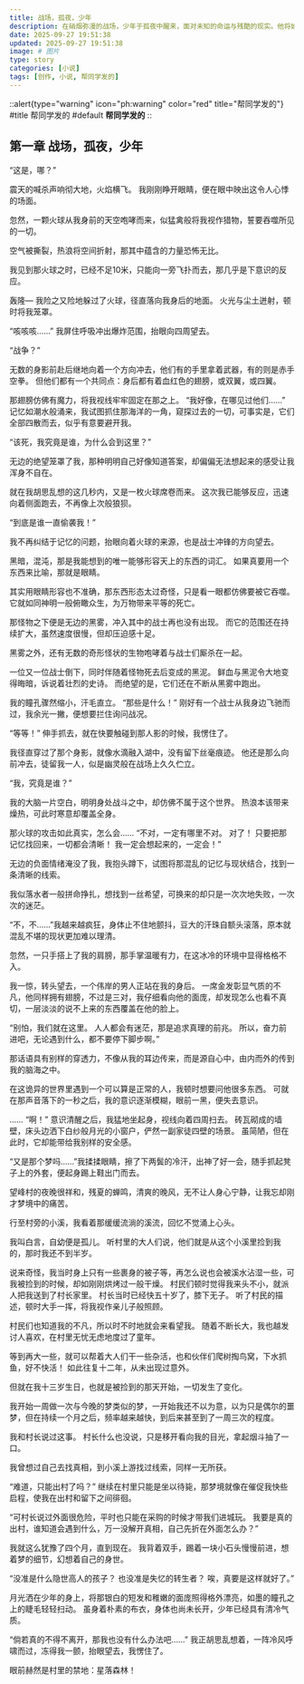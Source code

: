 ```yaml
---
title: 战场，孤夜，少年
description: 在硝烟弥漫的战场，少年于孤夜中醒来，面对未知的命运与残酷的现实。他将如何在混乱与火光中寻找属于自己的答案？
date: 2025-09-27 19:51:38
updated: 2025-09-27 19:51:38
image: # 图片
type: story
categories: [小说]
tags: [创作, 小说, 帮同学发的]
---
```


::alert{type="warning" icon="ph:warning" color="red" title="帮同学发的"}
#title
帮同学发的
#default
**帮同学发的**
::

## 第一章  战场，孤夜，少年

“这是，哪？”

震天的喊杀声响彻大地，火焰横飞。
我刚刚睁开眼睛，便在眼中映出这令人心悸的场面。

忽然，一颗火球从我身前的天空咆哮而来，似猛禽般将我视作猎物，誓要吞噬所见的一切。

空气被撕裂，热浪将空间折射，那其中蕴含的力量恐怖无比。

我见到那火球之时，已经不足10米，只能向一旁飞扑而去，那几乎是下意识的反应。

轰隆––
我险之又险地躲过了火球，径直落向我身后的地面。
火光与尘土迸射，顿时将我笼罩。

“咳咳咳……”
我屏住呼吸冲出爆炸范围，抬眼向四周望去。

“战争？”

无数的身影前赴后继地向着一个方向冲去，他们有的手里拿着武器，有的则是赤手空拳。
但他们都有一个共同点：身后都有着血红色的翅膀，或双翼，或四翼。

那翅膀仿佛有魔力，将我视线牢牢固定在那之上。
“我好像，在哪见过他们……”
记忆如潮水般涌来，我试图抓住那海洋的一角，窥探过去的一切，可事实是，它们全部四散而去，似乎有意要避开我。

“该死，我究竟是谁，为什么会到这里？”

无边的绝望笼罩了我，那种明明自己好像知道答案，却偏偏无法想起来的感受让我浑身不自在。

就在我胡思乱想的这几秒内，又是一枚火球席卷而来。
这次我已能够反应，迅速向着侧面跑去，不再像上次般狼狈。

“到底是谁一直偷袭我！”

我不再纠结于记忆的问题，抬眼向着火球的来源，也是战士冲锋的方向望去。

黑暗，混沌，那是我能想到的唯一能够形容天上的东西的词汇。
如果真要用一个东西来比喻，那就是眼睛。

其实用眼睛形容也不准确，那东西形态太过奇怪，只是看一眼都仿佛要被它吞噬。
它就如同神明一般俯瞰众生，为万物带来平等的死亡。

那怪物之下便是无边的黑雾，冲入其中的战士再也没有出现。
而它的范围还在持续扩大，虽然速度很慢，但却压迫感十足。

黑雾之外，还有无数的奇形怪状的生物咆哮着与战士们厮杀在一起。

一位又一位战士倒下，同时伴随着怪物死去后变成的黑泥。
鲜血与黑泥令大地变得晦暗，诉说着壮烈的史诗。
而绝望的是，它们还在不断从黑雾中跑出。

我的瞳孔骤然缩小，汗毛直立。
“那些是什么！”
刚好有一个战士从我身边飞驰而过，我余光一撇，便想要拦住询问战况。

“等等！”
伸手抓去，就在快要触碰到那人影的时候，我愣住了。

我径直穿过了那个身影，就像水滴融入湖中，没有留下丝毫痕迹。
他还是那么向前冲去，徒留我一人，似是幽灵般在战场上久久伫立。

“我，究竟是谁？”

我的大脑一片空白，明明身处战斗之中，却仿佛不属于这个世界。
热浪本该带来燥热，可此时寒意却覆盖全身。

那火球的攻击如此真实，怎么会……
“不对，一定有哪里不对。
对了！
只要把那记忆找回来，一切都会清晰！
我一定会想起来的，一定会！”

无边的负面情绪淹没了我，我抱头蹲下，试图将那混乱的记忆与现状结合，找到一条清晰的线索。

我似落水者一般拼命挣扎，想找到一丝希望，可换来的却只是一次次地失败，一次次的迷茫。

“不，不……”我越来越疯狂，身体止不住地颤抖，豆大的汗珠自额头滚落，原本就混乱不堪的现状更加难以理清。

忽然，一只手搭上了我的肩膀，那手掌温暖有力，在这冰冷的环境中显得格格不入。

我一惊，转头望去，一个伟岸的男人正站在我的身后。
一席金发彰显气质的不凡，他同样拥有翅膀，不过是三对，我仔细看向他的面庞，却发现怎么也看不真切，一层淡淡的说不上来的东西覆盖在他的脸上。

“别怕，我们就在这里。
人人都会有迷茫，那是追求真理的前兆。
所以，奋力前进吧，无论遇到什么，都不要停下脚步啊。”

那话语具有别样的穿透力，不像从我的耳边传来，而是源自心中，由内而外的传到我的脑海之中。

在这诡异的世界里遇到一个可以算是正常的人，我顿时想要问他很多东西。
可就在那声音落下的一秒之后，我的意识逐渐模糊，眼前一黑，便失去意识。

……
“啊！”
意识清醒之后，我猛地坐起身，视线向着四周扫去。
砖瓦砌成的墙壁，床头边洒下白纱般月光的小窗户，俨然一副家徒四壁的场景。
虽简陋，但在此时，它却能带给我别样的安全感。

“又是那个梦吗……”我揉揉眼睛，擦了下两鬓的冷汗，出神了好一会，随手抓起凳子上的外套，便起身踢上鞋出门而去。

望峰村的夜晚很祥和，残夏的蝉鸣，清爽的晚风，无不让人身心宁静，让我忘却刚才梦境中的痛苦。

行至村旁的小溪，我看着那缓缓流淌的溪流，回忆不觉涌上心头。

我叫白言，自幼便是孤儿。
听村里的大人们说，他们就是从这个小溪里捡到我的，那时我还不到半岁。

说来奇怪，我当时身上只有一些裹身的被子等，再怎么说也会被溪水沾湿一些，可我被捡到的时候，却如刚刚烘烤过一般干燥。
村民们顿时觉得我来头不小，就派人把我送到了村长家里。
村长当时已经快五十岁了，膝下无子。
听了村民的描述，顿时大手一挥，将我视作亲儿子般照顾。

村民们也知道我的不凡，所以时不时地就会来看望我。
随着不断长大，我也越发讨人喜欢，在村里无忧无虑地度过了童年。

等到再大一些，就可以帮着大人们干一些杂活，也和伙伴们爬树掏鸟窝，下水抓鱼，好不快活！
如此往复十二年，从未出现过意外。

但就在我十三岁生日，也就是被捡到的那天开始，一切发生了变化。

我开始一周做一次与今晚的梦类似的梦，一开始我还不以为意，以为只是偶尔的噩梦，但在持续一个月之后，频率越来越快，到后来甚至到了一周三次的程度。

我和村长说过这事。
村长什么也没说，只是移开看向我的目光，拿起烟斗抽了一口。

我曾想过自己去找真相，到小溪上游找过线索，同样一无所获。

“难道，只能出村了吗？”
继续在村里只能是坐以待毙，那梦境就像在催促我快些启程，使我在出村和留下之间徘徊。

“可村长说过外面很危险，平时也只能在采购的时候才带我们进城玩。
我要是真的出村，谁知道会遇到什么，万一没解开真相，自己先折在外面怎么办？”

我就这么犹豫了四个月，直到现在。
我背着双手，踢着一块小石头慢慢前进，想着梦的细节，幻想着自己的身世。

“没准是什么隐世高人的孩子？
也没准是失忆的转生者？
唉，真要是这样就好了。”

月光洒在少年的身上，将那银白的短发和稚嫩的面庞照得格外漂亮，如墨的瞳孔之上的睫毛轻轻扫动。
虽身着朴素的布衣，身体也尚未长开，少年已经具有清冷气质。

“倘若真的不得不离开，那我也没有什么办法吧……”
我正胡思乱想着，一阵冷风呼啸而过，冻得我一颤，抬眼望去，我愣住了。

眼前赫然是村里的禁地：星落森林！
